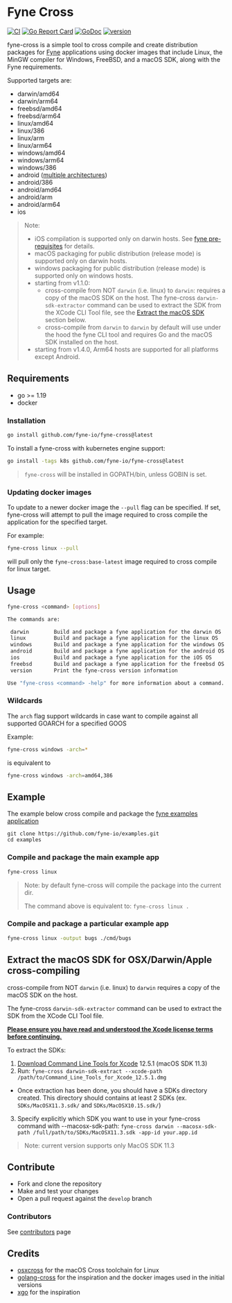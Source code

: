 # Fyne Cross

[![CI](https://github.com/fyne-io/fyne-cross/workflows/CI/badge.svg)](https://github.com/fyne-io/fyne-cross/actions?query=workflow%3ACI) [![Go Report Card](https://goreportcard.com/badge/github.com/fyne-io/fyne-cross)](https://goreportcard.com/report/github.com/fyne-io/fyne-cross) [![GoDoc](https://godoc.org/github.com/fyne-io/fyne-cross?status.svg)](http://godoc.org/github.com/fyne-io/fyne-cross) [![version](https://img.shields.io/github/v/tag/fyne-io/fyne-cross?label=version)]()

fyne-cross is a simple tool to cross compile and create distribution packages
for [Fyne](https://fyne.io) applications using docker images that include Linux,
the MinGW compiler for Windows, FreeBSD, and a macOS SDK, along with the Fyne
requirements.

Supported targets are:

- darwin/amd64
- darwin/arm64
- freebsd/amd64
- freebsd/arm64
- linux/amd64
- linux/386
- linux/arm
- linux/arm64
- windows/amd64
- windows/arm64
- windows/386
- android ([multiple architectures](https://developer.android.com/ndk/guides/abis))
- android/386
- android/amd64
- android/arm
- android/arm64
- ios

> Note:
>
> - iOS compilation is supported only on darwin hosts. See [fyne pre-requisites](https://developer.fyne.io/started/#prerequisites) for details.
> - macOS packaging for public distribution (release mode) is supported only on darwin hosts.
> - windows packaging for public distribution (release mode) is supported only on windows hosts.
> - starting from v1.1.0:
>   - cross-compile from NOT `darwin` (i.e. linux) to `darwin`: requires a copy of the macOS SDK on the host. The fyne-cross `darwin-sdk-extractor` command can be used to extract the SDK from the XCode CLI Tool file, see the [Extract the macOS SDK](#extract_macos_sdk) section below.
>   - cross-compile from `darwin` to `darwin` by default will use under the hood the fyne CLI tool and requires Go and the macOS SDK installed on the host.
> - starting from v1.4.0, Arm64 hosts are supported for all platforms except Android.

## Requirements

- go >= 1.19
- docker

### Installation

```sh
go install github.com/fyne-io/fyne-cross@latest
```

To install a fyne-cross with kubernetes engine support:

```sh
go install -tags k8s github.com/fyne-io/fyne-cross@latest
```

> `fyne-cross` will be installed in GOPATH/bin, unless GOBIN is set.

### Updating docker images

To update to a newer docker image the `--pull` flag can be specified.
If set, fyne-cross will attempt to pull the image required to cross compile the application for the specified target.

For example:

```sh
fyne-cross linux --pull
```

will pull only the `fyne-cross:base-latest` image required to cross compile for linux target.

## Usage

```sh
fyne-cross <command> [options]

The commands are:

 darwin        Build and package a fyne application for the darwin OS
 linux         Build and package a fyne application for the linux OS
 windows       Build and package a fyne application for the windows OS
 android       Build and package a fyne application for the android OS
 ios           Build and package a fyne application for the iOS OS
 freebsd       Build and package a fyne application for the freebsd OS
 version       Print the fyne-cross version information

Use "fyne-cross <command> -help" for more information about a command.
```

### Wildcards

The `arch` flag support wildcards in case want to compile against all supported GOARCH for a specified GOOS

Example:

```sh
fyne-cross windows -arch=*
```

is equivalent to

```sh
fyne-cross windows -arch=amd64,386
```

## Example

The example below cross compile and package the [fyne examples application](https://github.com/fyne-io/examples)

```
git clone https://github.com/fyne-io/examples.git
cd examples
```

### Compile and package the main example app

```sh
fyne-cross linux
```

> Note: by default fyne-cross will compile the package into the current dir.
>
> The command above is equivalent to: `fyne-cross linux .`

### Compile and package a particular example app

```sh
fyne-cross linux -output bugs ./cmd/bugs
```

## <a name="extract_macos_sdk"></a>Extract the macOS SDK for OSX/Darwin/Apple cross-compiling

cross-compile from NOT `darwin` (i.e. linux) to `darwin` requires a copy of the macOS SDK on the host.

The fyne-cross `darwin-sdk-extractor` command can be used to extract the SDK from the XCode CLI Tool file.

**[Please ensure you have read and understood the Xcode license terms before continuing.](https://www.apple.com/legal/sla/docs/xcode.pdf)**

To extract the SDKs:

1. [Download Command Line Tools for Xcode](https://developer.apple.com/download/all/?q=Command%20Line%20Tools) 12.5.1 (macOS SDK 11.3)
2. Run: `fyne-cross darwin-sdk-extract --xcode-path /path/to/Command_Line_Tools_for_Xcode_12.5.1.dmg`

- Once extraction has been done, you should have a SDKs directory created.
  This directory should contains at least 2 SDKs (ex. `SDKs/MacOSX11.3.sdk/` and `SDKs/MacOSX10.15.sdk/`)

3. Specify explicitly which SDK you want to use in your fyne-cross command with --macosx-sdk-path:
   `fyne-cross darwin --macosx-sdk-path /full/path/to/SDKs/MacOSX11.3.sdk -app-id your.app.id`

> Note: current version supports only MacOS SDK 11.3

## Contribute

- Fork and clone the repository
- Make and test your changes
- Open a pull request against the `develop` branch

### Contributors

See [contributors](https://github.com/fyne-io/fyne-cross/graphs/contributors) page

## Credits

- [osxcross](https://github.com/tpoechtrager/osxcross) for the macOS Cross toolchain for Linux
- [golang-cross](https://github.com/docker/golang-cross) for the inspiration and the docker images used in the initial versions
- [xgo](https://github.com/karalabe/xgo) for the inspiration
